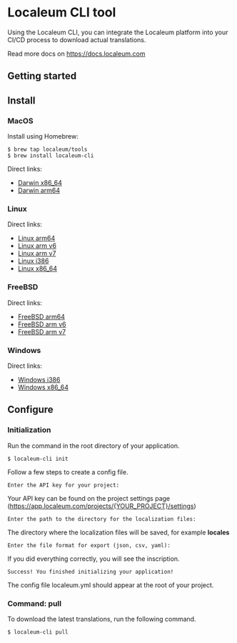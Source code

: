 # Localeum CLI tool

Using the Localeum CLI, you can integrate the Localeum platform into your CI/CD process to download actual translations.

Read more docs on https://docs.localeum.com

## Getting started

## Install

### MacOS
Install using Homebrew:

```
$ brew tap localeum/tools
$ brew install localeum-cli
```

Direct links:
- [Darwin x86_64](https://github.com/localeum/localeum-cli/releases/latest/download/localeum-cli_Darwin_x86_64.tar.gz)
- [Darwin arm64](https://github.com/localeum/localeum-cli/releases/latest/download/localeum-cli_Darwin_arm64.tar.gz)

### Linux

Direct links:
- [Linux arm64](https://github.com/localeum/localeum-cli/releases/latest/download/localeum-cli_Linux_arm64.tar.gz)
- [Linux arm v6](https://github.com/localeum/localeum-cli/releases/latest/download/localeum-cli_Linux_arm_v6.tar.gz)
- [Linux arm v7](https://github.com/localeum/localeum-cli/releases/latest/download/localeum-cli_Linux_arm_v7.tar.gz)
- [Linux i386](https://github.com/localeum/localeum-cli/releases/latest/download/localeum-cli_Linux_i386.tar.gz)
- [Linux x86_64](https://github.com/localeum/localeum-cli/releases/latest/download/localeum-cli_Linux_x86_64.tar.gz)

### FreeBSD

Direct links:
- [FreeBSD arm64](https://github.com/localeum/localeum-cli/releases/latest/download/localeum-cli_freebsd_arm64.tar.gz)
- [FreeBSD arm v6](https://github.com/localeum/localeum-cli/releases/latest/download/localeum-cli_freebsd_arm_v6.tar.gz)
- [FreeBSD arm v7](https://github.com/localeum/localeum-cli/releases/latest/download/localeum-cli_freebsd_arm_v7.tar.gz)

### Windows

Direct links:
- [Windows i386](https://github.com/localeum/localeum-cli/releases/latest/download/localeum-cli_Windows_i386.zip)
- [Windows x86_64](https://github.com/localeum/localeum-cli/releases/latest/download/localeum-cli_Windows_x86_64.zip)

## Configure

### Initialization

Run the command in the root directory of your application.

```
$ localeum-cli init
```

Follow a few steps to create a config file.

```console
Enter the API key for your project: 
```

Your API key can be found on the project settings page (https://app.localeum.com/projects/{YOUR_PROJECT}/settings)

```console
Enter the path to the directory for the localization files:
```

The directory where the localization files will be saved, for example **locales**

```console
Enter the file format for export (json, csv, yaml): 
```

If you did everything correctly, you will see the inscription.

```console
Success! You finished initializing your application!
```

The config file localeum.yml should appear at the root of your project.

### Command: pull

To download the latest translations, run the following command.

```
$ localeum-cli pull
```





